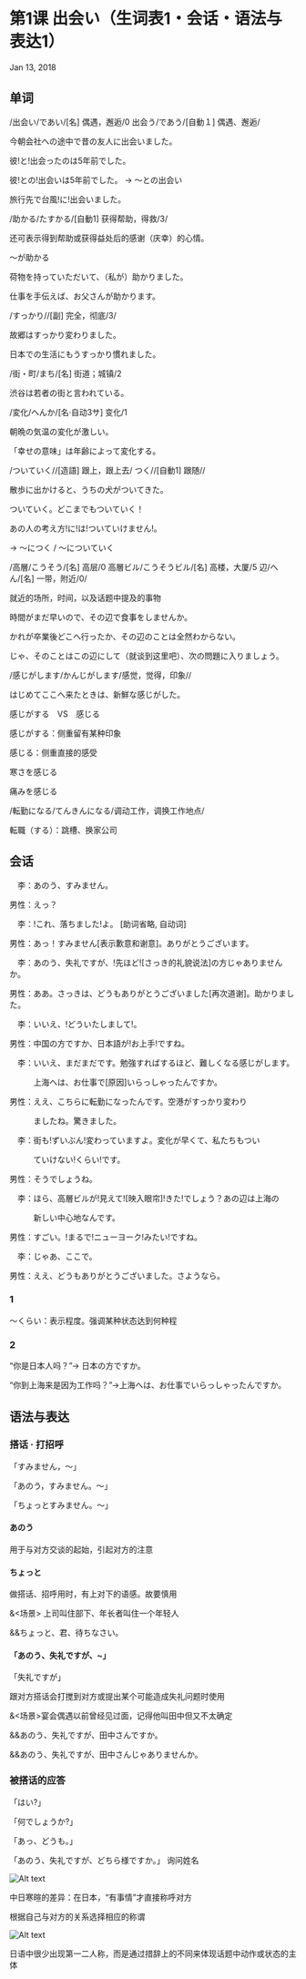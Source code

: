 # 第1课 出会い（生词表1・会话・语法与表达1）
Jan 13, 2018

## 单词
/出会い/であい/[名] 偶遇，邂逅/0
出会う/であう/[自動１] 偶遇、邂逅/

今朝会社への途中で昔の友人に出会いました。

彼!と!出会ったのは5年前でした。

彼!との!出会いは5年前でした。 → ～との出会い 

旅行先で台風!に!出会いました。

/助かる/たすかる/[自動1] 获得帮助，得救/3/

还可表示得到帮助或获得益处后的感谢（庆幸）的心情。

～が助かる  

荷物を持っていただいて、（私が）助かりました。

仕事を手伝えば、お父さんが助かります。

/すっかり//[副] 完全，彻底/3/

故郷はすっかり変わりました。

日本での生活にもうすっかり慣れました。 

/街・町/まち/[名] 街道；城镇/2

渋谷は若者の街と言われている。

/変化/へんか/[名·自动3サ] 变化/1

朝晩の気温の変化が激しい。

「幸せの意味」は年齢によって変化する。

/ついていく//[造語] 跟上，跟上去/
つく//[自動1] 跟随//

散歩に出かけると、うちの犬がついてきた。

ついていく。どこまでもついていく！

あの人の考え方!に!は!ついていけません!。

→ ～につく / ～についていく 

/高層/こうそう/[名] 高层/0
高層ビル/こうそうビル/[名] 高楼，大厦/5
辺/へん/[名] 一带，附近/0/

就近的场所，时间，以及话题中提及的事物

時間がまだ早いので、その辺で食事をしませんか。

かれが卒業後どこへ行ったか、その辺のことは全然わからない。

じゃ、そのことはこの辺にして（就谈到这里吧）、次の問題に入りましょう。

/感じがします/かんじがします/感觉，觉得，印象//

はじめてここへ来たときは、新鮮な感じがした。

感じがする　VS　感じる

感じがする：侧重留有某种印象

感じる：侧重直接的感受

寒さを感じる

痛みを感じる 

/転勤になる/てんきんになる/调动工作，调换工作地点/

転職（する）：跳槽、换家公司

## 会话

　李：あのう、すみません。 

男性：えっ？

　李：!これ、落ちました!よ。 [助词省略, 自动词]

男性：あっ！すみません[表示歉意和谢意]。ありがとうございます。   

　李：あのう、失礼ですが、!先ほど![さっき的礼貌说法]の方じゃありませんか。

男性：ああ。さっきは、どうもありがとうございました[再次道谢]。助かりました。

　李：いいえ、!どういたしまして!。 

男性：中国の方ですか、日本語が!お上手!ですね。

　李：いいえ、まだまだです。勉強すればするほど、難しくなる感じがします。

　　　上海へは、お仕事で[原因]いらっしゃったんですか。  

男性：ええ、こちらに転勤になったんです。空港がすっかり変わり

　　　ましたね。驚きました。

　李：街も!ずいぶん!変わっていますよ。変化が早くて、私たちもつい

　　　ていけない!くらい!です。

男性：そうでしょうね。

　李：ほら、高層ビルが!見えて![映入眼帘]!きた!でしょう？あの辺は上海の

　　　新しい中心地なんです。

男性：すごい。!まるで!ニューヨーク!みたい!ですね。

　李：じゃあ、ここで。

男性：ええ、どうもありがとうございました。さようなら。



### 1
～くらい：表示程度。强调某种状态达到何种程

### 2
“你是日本人吗？”→ 日本の方ですか。

“你到上海来是因为工作吗？”→上海へは、お仕事でいらっしゃったんですか。 

## 语法与表达
### 搭话 · 打招呼

「すみません，～」

「あのう，すみません。～」

「ちょっとすみません。～」	

#### あのう

用于与对方交谈的起始，引起对方的注意

#### ちょっと

做搭话、招呼用时，有上对下的语感。故要慎用

&<场景> 上司叫住部下、年长者叫住一个年轻人 

&&ちょっと、君、待ちなさい。 

#### 「あのう、失礼ですが、~」 

「失礼ですが」

跟对方搭话会打搅到对方或提出某个可能造成失礼问题时使用 

&<场景>宴会偶遇以前曾经见过面，记得他叫田中但又不太确定

&&あのう、失礼ですが、田中さんですか。

&&あのう、失礼ですが、田中さんじゃありませんか。

### 被搭话的应答

「はい?」

「何でしょうか?」

「あっ、どうも。」

「あのう、失礼ですが、どちら様ですか。」 询问姓名

![Alt text](img/1-1-1-1.png)

中日寒暄的差异：在日本，“有事情”才直接称呼对方

根据自己与对方的关系选择相应的称谓

![Alt text](img/1-1-1-2.png)

日语中很少出现第一二人称，而是通过措辞上的不同来体现话题中动作或状态的主体 